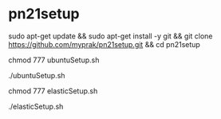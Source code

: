 # pn21setup

sudo apt-get update && sudo apt-get install -y git && git clone https://github.com/myprak/pn21setup.git && cd pn21setup

chmod 777 ubuntuSetup.sh

./ubuntuSetup.sh

chmod 777 elasticSetup.sh 

./elasticSetup.sh 
